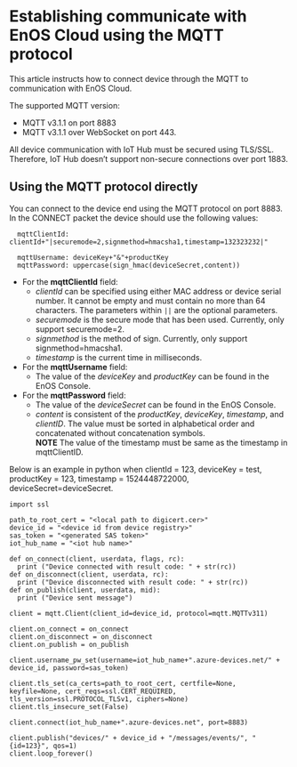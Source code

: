 # Establishing communicate with EnOS Cloud using the MQTT protocol

This article instructs how to connect device through the MQTT to communication with EnOS Cloud.


The supported MQTT version:

- MQTT v3.1.1 on port 8883<!--小蔡确认-->
- MQTT v3.1.1 over WebSocket on port 443.<!--小蔡确认-->


All device communication with IoT Hub must be secured using TLS/SSL. Therefore, IoT Hub doesn’t support non-secure connections over port 1883.<!--小蔡确认-->



## Using the MQTT protocol directly

You can connect to the device end using the MQTT protocol on port 8883. In the CONNECT packet the device should use the following values:


```
  mqttClientId: clientId+"|securemode=2,signmethod=hmacsha1,timestamp=132323232|"

  mqttUsername: deviceKey+"&"+productKey
  mqttPassword: uppercase(sign_hmac(deviceSecret,content))
 ```


 - For the **mqttClientId** field:
   + _clientId_ can be specified using either MAC address or device serial number. It cannot be empty and must contain no more than 64 characters. The parameters within  ``||`` are the optional parameters.
   + _securemode_ is the secure mode that has been used. Currently, only support securemode=2.
   + _signmethod_ is the method of sign. Currently, only support signmethod=hmacsha1.
   + _timestamp_ is the current time in milliseconds.
 - For the **mqttUsername** field:
   + The value of the _deviceKey_ and _productKey_ can be found in the EnOS Console.
 - For the **mqttPassword** field:
   + The value of the _deviceSecret_ can be found in the EnOS Console.
   + _content_ is consistent of the _productKey_, _deviceKey_, _timestamp_, and _clientID_. The value must be sorted in alphabetical order and concatenated without concatenation symbols.  
    **NOTE** The value of the timestamp must be same as the timestamp in mqttClientID.




 Below is an example in python when clientId = 123, deviceKey = test, productKey = 123, timestamp = 1524448722000, deviceSecret=deviceSecret.<!--小蔡确认-->

```from paho.mqtt import client as mqtt
import ssl

path_to_root_cert = "<local path to digicert.cer>"
device_id = "<device id from device registry>"
sas_token = "<generated SAS token>"
iot_hub_name = "<iot hub name>"

def on_connect(client, userdata, flags, rc):
  print ("Device connected with result code: " + str(rc))
def on_disconnect(client, userdata, rc):
  print ("Device disconnected with result code: " + str(rc))
def on_publish(client, userdata, mid):
  print ("Device sent message")

client = mqtt.Client(client_id=device_id, protocol=mqtt.MQTTv311)

client.on_connect = on_connect
client.on_disconnect = on_disconnect
client.on_publish = on_publish

client.username_pw_set(username=iot_hub_name+".azure-devices.net/" + device_id, password=sas_token)

client.tls_set(ca_certs=path_to_root_cert, certfile=None, keyfile=None, cert_reqs=ssl.CERT_REQUIRED, tls_version=ssl.PROTOCOL_TLSv1, ciphers=None)
client.tls_insecure_set(False)

client.connect(iot_hub_name+".azure-devices.net", port=8883)

client.publish("devices/" + device_id + "/messages/events/", "{id=123}", qos=1)
client.loop_forever()
```
